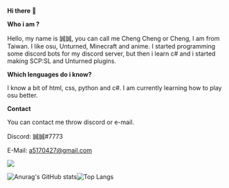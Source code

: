 **Hi there** 👋

**Who i am ?**

Hello, my name is 誠誠, you can call me Cheng Cheng or Cheng, I am from Taiwan. I like osu, Unturned, Minecraft and anime. I started programming some discord bots for my discord server, but then i learn c# and i started making SCP:SL and Unturned plugins.

**Which lenguages do i know?**

I know a bit of html, css, python and c#. I am currently learning how to play osu better.

**Contact**

You can contact me throw discord or e-mail.

Discord: 誠誠#7773

E-Mail: a5170427@gmail.com

![](https://komarev.com/ghpvc/?username=TW527E&color=blueviolet)

![Anurag's GitHub stats](https://github-readme-stats.vercel.app/api?username=TW527E&theme=tokyonight&show_icons=true)![Top Langs](https://github-readme-stats.vercel.app/api/top-langs/?username=TW527E&layout=compact&theme=tokyonight)
